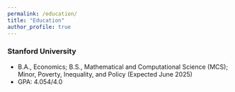 ```yaml
---
permalink: /education/
title: "Education"
author_profile: true
---
```


### Stanford University
- B.A., Economics; B.S., Mathematical and Computational Science (MCS); Minor, Poverty, Inequality, and Policy (Expected June 2025)
- GPA: 4.054/4.0


